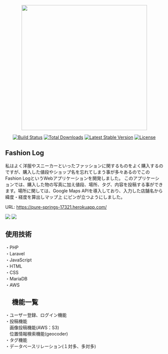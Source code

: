 <p align="center"><a href="https://laravel.com" target="_blank"><img src="https://raw.githubusercontent.com/laravel/art/master/logo-lockup/5%20SVG/2%20CMYK/1%20Full%20Color/laravel-logolockup-cmyk-red.svg" width="400"></a></p>

<p align="center">
<a href="https://travis-ci.org/laravel/framework"><img src="https://travis-ci.org/laravel/framework.svg" alt="Build Status"></a>
<a href="https://packagist.org/packages/laravel/framework"><img src="https://poser.pugx.org/laravel/framework/d/total.svg" alt="Total Downloads"></a>
<a href="https://packagist.org/packages/laravel/framework"><img src="https://poser.pugx.org/laravel/framework/v/stable.svg" alt="Latest Stable Version"></a>
<a href="https://packagist.org/packages/laravel/framework"><img src="https://poser.pugx.org/laravel/framework/license.svg" alt="License"></a>
</p>

## Fashion Log
私はよく洋服やスニーカーといったファッションに関するものをよく購入するのですが、購入した値段やショップ名を忘れてしまう事が多々あるのでこのFashion LogというWebアプリケーションを開発しました。
このアプリケーションでは、購入した物の写真に加え値段、場所、タグ、内容を投稿する事ができます。場所に関しては、Google Maps APIを導入しており、入力した店舗名から緯度・経度を算出しマップ上
にピンが立つようにしました。 

URL: https://pure-springs-17321.herokuapp.com/

<img src="https://user-images.githubusercontent.com/85251056/138230112-d657ddba-473e-424a-afed-4c11eaf35850.png">


<img src="https://user-images.githubusercontent.com/85251056/138230755-f6787504-0b19-4057-8277-9e1a33977d4e.png">


## 使用技術
・PHP<br>
・Laravel<br>
・JavaScript<br>
・HTML<br>
・CSS<br>
・MariaDB<br>
・AWS


## 　機能一覧
・ユーザー登録、ログイン機能<br>
・投稿機能<br>
&emsp;画像投稿機能(AWS：S3)<br>
&emsp;位置情報検索機能(geocoder)<br>
・タグ機能<br>
・データベースリレーション(１対多、多対多)

